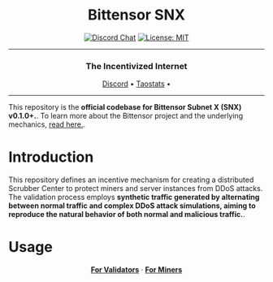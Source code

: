 <div align="center">

# **Bittensor SNX** <!-- omit in toc -->
[![Discord Chat](https://img.shields.io/discord/308323056592486420.svg)](https://discord.gg/bittensor)
[![License: MIT](https://img.shields.io/badge/License-MIT-yellow.svg)](https://opensource.org/licenses/MIT)

---

### The Incentivized Internet <!-- omit in toc -->

[Discord](https://discord.gg/bittensor) • [Taostats](https://taostats.io/) •

</div>

---

This repository is the **official codebase for Bittensor Subnet X (SNX) v0.1.0+.**. To learn more about the Bittensor project and the underlying mechanics, [read here.](https://docs.bittensor.com/).

# Introduction

This repository defines an incentive mechanism for creating a distributed Scrubber Center to protect miners and server instances from DDoS attacks.
The validation process employs **synthetic traffic generated by alternating between normal traffic and complex DDoS attack simulations, aiming to reproduce the natural behavior of both normal and malicious traffic.**.


</div>

# Usage

<div align="center">

**[For Validators](./assets/validator.md)** · **[For Miners](./assets/miner.md)**


</div>

